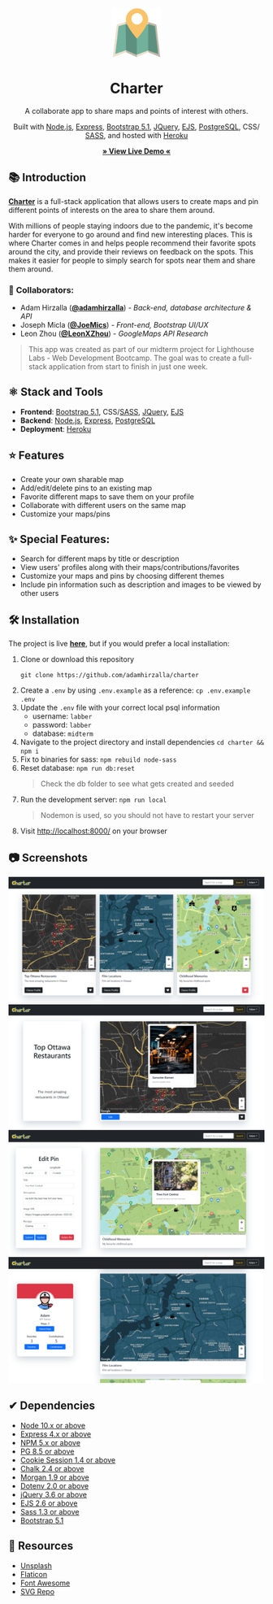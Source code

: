 <!-- TITLE -->
<div align="center">
<img src="docs/images/charter.png" width="100" />
<h1>Charter</h1>
<p>A collaborate app to share maps and points of interest with others.</p>

<p>Built with 
<a href="https://nodejs.org/en/">Node.js</a>, 
<a href="https://expressjs.com/">Express</a>, 
<a href="https://getbootstrap.com/">Bootstrap 5.1</a>, 
<a href="https://jquery.com/">JQuery</a>,
<a href="https://ejs.co/">EJS</a>,
<a href="https://www.postgresql.org/">PostgreSQL</a>, 
CSS/
<a href="https://sass-lang.com/">SASS</a>, 
and hosted with 
<a href="https://www.heroku.com/">Heroku</a></p>

<b><a href="https://charter-map.herokuapp.com/" target="_blank">
» View Live Demo «
</a></b>

</div>

## 📚 Introduction

<b>[Charter](https://charter-map.herokuapp.com/)</b> is a full-stack application that allows users to create maps and pin different points of interests on the area to share them around.

With millions of people staying indoors due to the pandemic, it's become harder for everyone to go around and find new interesting places. This is where Charter comes in and helps people recommend their favorite spots around the city, and provide their reviews on feedback on the spots. This makes it easier for people to simply search for spots near them and share them around.

### 🤝 **Collaborators**:

- Adam Hirzalla ([**@adamhirzalla**](https://github.com/adamhirzalla)) - _Back-end, database architecture & API_
- Joseph Micla ([**@JoeMics**](https://github.com/JoeMics)) - _Front-end, Bootstrap UI/UX_
- Leon Zhou ([**@LeonXZhou**](https://github.com/LeonXZhou)) - _GoogleMaps API Research_

> This app was created as part of our midterm project for Lighthouse Labs - Web Development Bootcamp. The goal was to create a full-stack application from start to finish in just one week.

## ⚛️ Stack and Tools

- <b>Frontend</b>:
  <a href="https://getbootstrap.com/">Bootstrap 5.1</a>,
  CSS/<a href="https://sass-lang.com/">SASS</a>,
  <a href="https://jquery.com/">JQuery</a>,
  <a href="https://ejs.co/">EJS</a>
- <b>Backend</b>:
  <a href="https://nodejs.org/en/">Node.js</a>,
  <a href="https://expressjs.com/">Express</a>,
  <a href="https://www.postgresql.org/">PostgreSQL</a>
- <b>Deployment</b>:
  <a href="https://www.heroku.com/">Heroku</a>

## ⭐ Features

- Create your own sharable map
- Add/edit/delete pins to an existing map
- Favorite different maps to save them on your profile
- Collaborate with different users on the same map
- Customize your maps/pins

## ✨ Special Features:

- Search for different maps by title or description
- View users' profiles along with their maps/contributions/favorites
- Customize your maps and pins by choosing different themes
- Include pin information such as description and images to be viewed by other users

## 🛠 Installation

The project is live
<b><a href="https://charter-map.herokuapp.com/" target="_blank">here</a></b>, but if you would prefer a local installation:

1. Clone or download this repository
   ```
   git clone https://github.com/adamhirzalla/charter
   ```
2. Create a `.env` by using `.env.example` as a reference: `cp .env.example .env`
3. Update the `.env` file with your correct local psql information
   - username: `labber`
   - password: `labber`
   - database: `midterm`
4. Navigate to the project directory and install dependencies `cd charter && npm i`
5. Fix to binaries for sass: `npm rebuild node-sass`
6. Reset database: `npm run db:reset`
   > Check the db folder to see what gets created and seeded
7. Run the development server: `npm run local`
   > Nodemon is used, so you should not have to restart your server
8. Visit <a href="http://localhost:8080/">http://localhost:8000/</a> on your browser

## 📷 Screenshots

<img src="./docs/images/home.png" alt="Home" />
<img src="./docs/images/single-map.png" alt="Map View" />
<img src="./docs/images/edit-pin.png" alt="Edit Pin" />
<img src="./docs/images/profile-page.png" alt="Profile" />

## ✔ Dependencies

- [Node 10.x or above](https://nodejs.org/en/)
- [Express 4.x or above](https://expressjs.com/)
- [NPM 5.x or above](https://docs.npmjs.com/)
- [PG 8.5 or above](https://node-postgres.com/)
- [Cookie Session 1.4 or above](https://www.npmjs.com/package/cookie-session)
- [Chalk 2.4 or above](https://www.npmjs.com/package/chalk)
- [Morgan 1.9 or above](https://www.npmjs.com/package/morgan)
- [Dotenv 2.0 or above](https://www.npmjs.com/package/dotenv)
- [jQuery 3.6 or above](https://jquery.com/)
- [EJS 2.6 or above](https://ejs.co/)
- [Sass 1.3 or above](https://sass-lang.com/)
- [Bootstrap 5.1](https://getbootstrap.com/)

## 🧾 Resources

- [Unsplash](https://unsplash.com/)
- [Flaticon](https://www.flaticon.com/)
- [Font Awesome](https://fontawesome.com/)
- [SVG Repo](https://www.svgrepo.com/)

